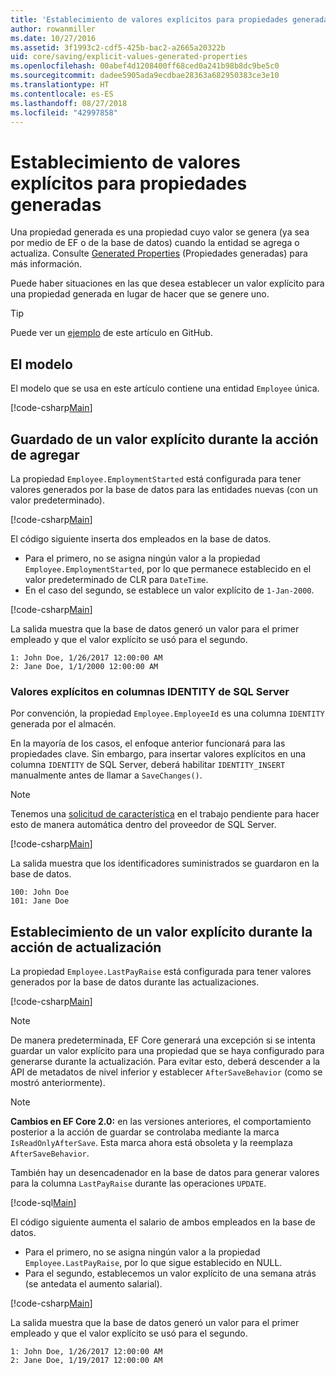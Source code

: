```yaml
---
title: 'Establecimiento de valores explícitos para propiedades generadas: EF Core'
author: rowanmiller
ms.date: 10/27/2016
ms.assetid: 3f1993c2-cdf5-425b-bac2-a2665a20322b
uid: core/saving/explicit-values-generated-properties
ms.openlocfilehash: 00abef4d1208400ff68ced0a241b98b8dc9be5c0
ms.sourcegitcommit: dadee5905ada9ecdbae28363a682950383ce3e10
ms.translationtype: HT
ms.contentlocale: es-ES
ms.lasthandoff: 08/27/2018
ms.locfileid: "42997858"
---
```

# <a name="setting-explicit-values-for-generated-properties"></a>Establecimiento de valores explícitos para propiedades generadas

Una propiedad generada es una propiedad cuyo valor se genera (ya sea por medio de EF o de la base de datos) cuando la entidad se agrega o actualiza. Consulte [Generated Properties](../modeling/generated-properties.md) (Propiedades generadas) para más información.

Puede haber situaciones en las que desea establecer un valor explícito para una propiedad generada en lugar de hacer que se genere uno.

> [!TIP]  
> Puede ver un [ejemplo](https://github.com/aspnet/EntityFramework.Docs/tree/master/samples/core/Saving/Saving/ExplicitValuesGenerateProperties/) de este artículo en GitHub.

## <a name="the-model"></a>El modelo

El modelo que se usa en este artículo contiene una entidad `Employee` única.

[!code-csharp[Main](../../../samples/core/Saving/Saving/ExplicitValuesGenerateProperties/Employee.cs#Sample)]

## <a name="saving-an-explicit-value-during-add"></a>Guardado de un valor explícito durante la acción de agregar

La propiedad `Employee.EmploymentStarted` está configurada para tener valores generados por la base de datos para las entidades nuevas (con un valor predeterminado).

[!code-csharp[Main](../../../samples/core/Saving/Saving/ExplicitValuesGenerateProperties/EmployeeContext.cs#EmploymentStarted)]

El código siguiente inserta dos empleados en la base de datos.
* Para el primero, no se asigna ningún valor a la propiedad `Employee.EmploymentStarted`, por lo que permanece establecido en el valor predeterminado de CLR para `DateTime`.
* En el caso del segundo, se establece un valor explícito de `1-Jan-2000`.

[!code-csharp[Main](../../../samples/core/Saving/Saving/ExplicitValuesGenerateProperties/Sample.cs#EmploymentStarted)]

La salida muestra que la base de datos generó un valor para el primer empleado y que el valor explícito se usó para el segundo.

``` Console
1: John Doe, 1/26/2017 12:00:00 AM
2: Jane Doe, 1/1/2000 12:00:00 AM
```

### <a name="explicit-values-into-sql-server-identity-columns"></a>Valores explícitos en columnas IDENTITY de SQL Server

Por convención, la propiedad `Employee.EmployeeId` es una columna `IDENTITY` generada por el almacén.

En la mayoría de los casos, el enfoque anterior funcionará para las propiedades clave. Sin embargo, para insertar valores explícitos en una columna `IDENTITY` de SQL Server, deberá habilitar `IDENTITY_INSERT` manualmente antes de llamar a `SaveChanges()`.

> [!NOTE]  
> Tenemos una [solicitud de característica](https://github.com/aspnet/EntityFramework/issues/703) en el trabajo pendiente para hacer esto de manera automática dentro del proveedor de SQL Server.

[!code-csharp[Main](../../../samples/core/Saving/Saving/ExplicitValuesGenerateProperties/Sample.cs#EmployeeId)]

La salida muestra que los identificadores suministrados se guardaron en la base de datos.

``` Console
100: John Doe
101: Jane Doe
```

## <a name="setting-an-explicit-value-during-update"></a>Establecimiento de un valor explícito durante la acción de actualización

La propiedad `Employee.LastPayRaise` está configurada para tener valores generados por la base de datos durante las actualizaciones.

[!code-csharp[Main](../../../samples/core/Saving/Saving/ExplicitValuesGenerateProperties/EmployeeContext.cs#LastPayRaise)]

> [!NOTE]  
> De manera predeterminada, EF Core generará una excepción si se intenta guardar un valor explícito para una propiedad que se haya configurado para generarse durante la actualización. Para evitar esto, deberá descender a la API de metadatos de nivel inferior y establecer `AfterSaveBehavior` (como se mostró anteriormente).

> [!NOTE]  
> **Cambios en EF Core 2.0:** en las versiones anteriores, el comportamiento posterior a la acción de guardar se controlaba mediante la marca `IsReadOnlyAfterSave`. Esta marca ahora está obsoleta y la reemplaza `AfterSaveBehavior`.

También hay un desencadenador en la base de datos para generar valores para la columna `LastPayRaise` durante las operaciones `UPDATE`.

[!code-sql[Main](../../../samples/core/Saving/Saving/ExplicitValuesGenerateProperties/employee_UPDATE.sql)]

El código siguiente aumenta el salario de ambos empleados en la base de datos.
* Para el primero, no se asigna ningún valor a la propiedad `Employee.LastPayRaise`, por lo que sigue establecido en NULL.
* Para el segundo, establecemos un valor explícito de una semana atrás (se antedata el aumento salarial).

[!code-csharp[Main](../../../samples/core/Saving/Saving/ExplicitValuesGenerateProperties/Sample.cs#LastPayRaise)]

La salida muestra que la base de datos generó un valor para el primer empleado y que el valor explícito se usó para el segundo.

``` Console
1: John Doe, 1/26/2017 12:00:00 AM
2: Jane Doe, 1/19/2017 12:00:00 AM
```

